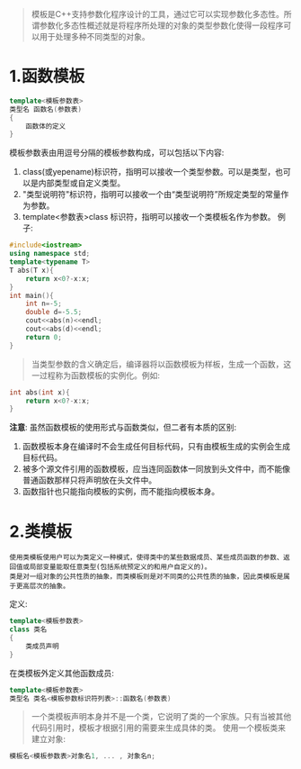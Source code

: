 >模板是C++支持参数化程序设计的工具，通过它可以实现参数化多态性。所谓参数化多态性概述就是将程序所处理的对象的类型参数化使得一段程序可以用于处理多种不同类型的对象。

# 1.函数模板
``` c++
template<模板参数表>
类型名 函数名(参数表)
{
	函数体的定义
}
```
模板参数表由用逗号分隔的模板参数构成，可以包括以下内容:
1. class(或yepename)标识符，指明可以接收一个类型参数。可以是类型，也可以是内部类型或自定义类型。
2. "类型说明符"标识符，指明可以接收一个由“类型说明符”所规定类型的常量作为参数。
3. template<参数表>class 标识符，指明可以接收一个类模板名作为参数。
例子:
``` c++
#include<iostream>
using namespace std;
template<typename T>
T abs(T x){
	return x<0?-x:x;
}
int main(){
	int n=-5;
	double d=-5.5;
	cout<<abs(n)<<endl;
	cout<<abs(d)<<endl;
	return 0;
}
```
>当类型参数的含义确定后，编译器将以函数模板为样板，生成一个函数，这一过程称为函数模板的实例化。例如:
``` c++
int abs(int x){
	return x<0?-x:x;
}
```

**注意**: 虽然函数模板的使用形式与函数类似，但二者有本质的区别:
1. 函数模板本身在编译时不会生成任何目标代码，只有由模板生成的实例会生成目标代码。
2. 被多个源文件引用的函数模板，应当连同函数体一同放到头文件中，而不能像普通函数那样只将声明放在头文件中。
3. 函数指针也只能指向模板的实例，而不能指向模板本身。

# 2.类模板
	使用类模板使用户可以为类定义一种模式，使得类中的某些数据成员、某些成员函数的参数、返回值或局部变量能取任意类型(包括系统预定义的和用户自定义的)。
	类是对一组对象的公共性质的抽象，而类模板则是对不同类的公共性质的抽象，因此类模板是属于更高层次的抽象。
定义:
``` c++
template<模板参数表>
class 类名
{
	类成员声明
}
```

在类模板外定义其他函数成员:
``` c++
template<模板参数表>
类型名 类名<模板参数标识符列表>::函数名(参数表)
```
>一个类模板声明本身并不是一个类，它说明了类的一个家族。只有当被其他代码引用时，模板才根据引用的需要来生成具体的类。
使用一个模板类来建立对象:
``` c++
模板名<模板参数表>对象名1, ... , 对象名n; 
```


